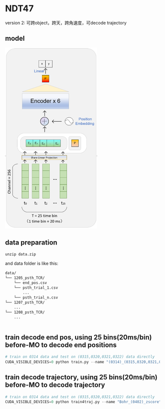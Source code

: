 # NDT47
version 2: 可跨object，跨天，跨角速度，可decode trajectory

## model
<img src="model.png" alt="替代文本" width="300">

## data preparation
```
unzip data.zip
```
and data folder is like this:
```
data/
└── 1205_psth_TCR/
    └── end_pos.csv
    └── psth_trial_1.csv
        ...
    └── psth_trial_n.csv
└── 1207_psth_TCR/
    ...
└── 1208_psth_TCR/
    ...
        	
```

## train decode end pos, using 25 bins(20ms/bin) before-MO to decode end positions
```python
# train on 0314 data and test on (0315,0320,0321,0322) data directly
CUDA_VISIBLE_DEVICES=0 python train.py --name "(0314)_(0315,0320,0321,0322)_zscore" --normalize_method zscore --cfg 'config/nezha_cross_day_(0314)_(0315,0320,0321,0322).yaml'
```

## train decode trajectory, using 25 bins(20ms/bin) before-MO to decode trajectory
```python
# train on 0314 data and test on (0315,0320,0321,0322) data directly
CUDA_VISIBLE_DEVICES=0 python train4traj.py --name "Bohr_(0402)_zscore" --normalize_method zscore --cfg 'config/Bohr_(0402).yaml'
```